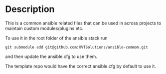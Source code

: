Description
===========

This is a common ansible related files that can be used in across projects to
maintain custom modules/plugins etc.

To use it in the root folder of the ansible stack run

`git submodule add git@github.com:XVTSolutions/ansible-common.git`

and then update the ansible.cfg to use them.

The template repo would have the correct ansible.cfg by default to use it.
